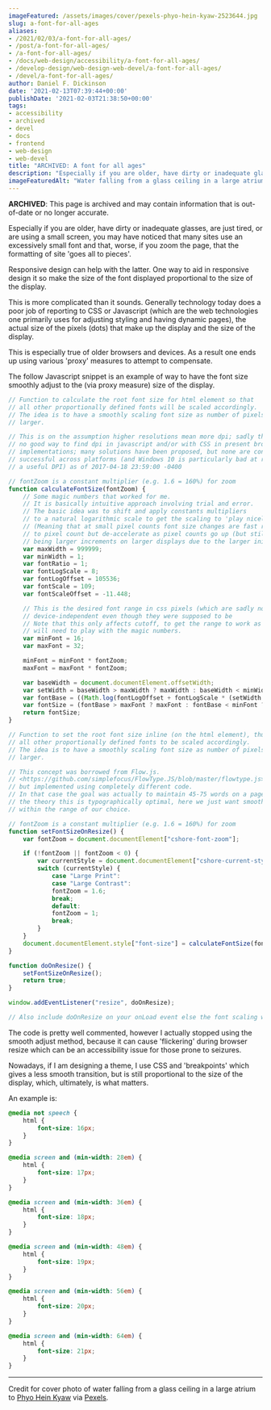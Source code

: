 ```yaml
---
imageFeatured: /assets/images/cover/pexels-phyo-hein-kyaw-2523644.jpg
slug: a-font-for-all-ages
aliases:
- /2021/02/03/a-font-for-all-ages/
- /post/a-font-for-all-ages/
- /a-font-for-all-ages/
- /docs/web-design/accessibility/a-font-for-all-ages/
- /develop-design/web-design-web-devel/a-font-for-all-ages/
- /devel/a-font-for-all-ages/
author: Daniel F. Dickinson
date: '2021-02-13T07:39:44+00:00'
publishDate: '2021-02-03T21:38:50+00:00'
tags:
- accessibility
- archived
- devel
- docs
- frontend
- web-design
- web-devel
title: "ARCHIVED: A font for all ages"
description: "Especially if you are older, have dirty or inadequate glasses, are just tired, or are using a small screen, you may find sites use an excessively small font."
imageFeaturedAlt: "Water falling from a glass ceiling in a large atrium"
---
```


**ARCHIVED**: This page is archived and may contain information that is out-of-date or no longer accurate.

Especially if you are older, have dirty or inadequate glasses, are just tired, or are using a small screen, you may have noticed that many sites use an excessively small font and that, worse, if you zoom the page, that the formatting of site 'goes all to pieces'.

Responsive design can help with the latter. One way to aid in responsive design it so make the size of the font displayed proportional to the size of the display.

This is more complicated than it sounds. Generally technology today does a poor job of reporting to CSS or Javascript (which are the web technologies one primarily uses for adjusting styling and having dynamic pages), the actual size of the pixels (dots) that make up the display and the size of the display.

This is especially true of older browsers and devices. As a result one ends up using various 'proxy' measures to attempt to compensate.

The follow Javascript snippet is an example of way to have the font size smoothly adjust to the (via proxy measure) size of the display.

```javascript
// Function to calculate the root font size for html element so that
// all other proportionally defined fonts will be scaled accordingly.
// The idea is to have a smoothly scaling font size as number of pixels gets
// larger.

// This is on the assumption higher resolutions mean more dpi; sadly there is
// no good way to find dpi in javascript and/or with CSS in present browser
// implementations; many solutions have been proposed, but none are consistently
// successful across platforms (and Windows 10 is particularly bad at reporting
// a useful DPI) as of 2017-04-18 23:59:00 -0400

// fontZoom is a constant multiplier (e.g. 1.6 = 160%) for zoom
function calculateFontSize(fontZoom) {
    // Some magic numbers that worked for me.
    // It is basically intuitive approach involving trial and error.
    // The basic idea was to shift and apply constants multipliers
    // to a natural logarithmic scale to get the scaling to 'play nicely'.
    // (Meaning that at small pixel counts font size changes are fast relative
    // to pixel count but de-accelerate as pixel counts go up (but still end up
    // being larger increments on larger displays due to the larger initial value).
    var maxWidth = 999999;
    var minWidth = 1;
    var fontRatio = 1;
    var fontLogScale = 8;
    var fontLogOffset = 105536;
    var fontScale = 109;
    var fontScaleOffset = -11.448;

    // This is the desired font range in css pixels (which are sadly not actually
    // device-independent even though they were supposed to be
    // Note that this only affects cutoff, to get the range to work as desired, you
    // will need to play with the magic numbers.
    var minFont = 16;
    var maxFont = 32;

    minFont = minFont * fontZoom;
    maxFont = maxFont * fontZoom;

    var baseWidth = document.documentElement.offsetWidth;
    var setWidth = baseWidth > maxWidth ? maxWidth : baseWidth < minWidth ? minWidth : baseWidth;
    var fontBase = ((Math.log(fontLogOffset + fontLogScale * (setWidth / fontRatio))) + fontScaleOffset) * fontScale * fontZoom;
    var fontSize = (fontBase > maxFont ? maxFont : fontBase < minFont ? minFont : fontBase) + "px";
    return fontSize;
}

// Function to set the root font size inline (on the html element), thus causing
// all other proportionally defined fonts to be scaled accordingly.
// The idea is to have a smoothly scaling font size as number of pixels gets
// larger.

// This concept was borrowed from Flow.js.
// <https://github.com/simplefocus/FlowType.JS/blob/master/flowtype.js>
// but implemented using completely different code.
// In that case the goal was actually to maintain 45-75 words on a page based
// the theory this is typographically optimal, here we just want smooth scaling on
// within the range of our choice.

// fontZoom is a constant multiplier (e.g. 1.6 = 160%) for zoom
function setFontSizeOnResize() {
    var fontZoom = document.documentElement["cshore-font-zoom"];

    if (!fontZoom || fontZoom < 0) {
        var currentStyle = document.documentElement["cshore-current-style"];
        switch (currentStyle) {
            case "Large Print":
            case "Large Contrast":
            fontZoom = 1.6;
            break;
            default:
            fontZoom = 1;
            break;
        }
    }
    document.documentElement.style["font-size"] = calculateFontSize(fontZoom);
}

function doOnResize() {
    setFontSizeOnResize();
    return true;
}

window.addEventListener("resize", doOnResize);

// Also include doOnResize on your onLoad event else the font scaling won't be applied until window is resized
```

The code is pretty well commented, however I actually stopped using the smooth adjust method, because it can cause 'flickering' during browser resize which can be an accessibility issue for those prone to seizures.

Nowadays, if I am designing a theme, I use CSS and 'breakpoints' which gives a less smooth transition, but is still proportional to the size of the display, which, ultimately, is what matters.

An example is:

```css
@media not speech {
    html {
        font-size: 16px;
    }
}

@media screen and (min-width: 28em) {
    html {
        font-size: 17px;
    }
}

@media screen and (min-width: 36em) {
    html {
        font-size: 18px;
    }
}

@media screen and (min-width: 48em) {
    html {
        font-size: 19px;
    }
}

@media screen and (min-width: 56em) {
    html {
        font-size: 20px;
    }
}

@media screen and (min-width: 64em) {
    html {
        font-size: 21px;
    }
}
```

----

Credit for cover photo of water falling from a glass ceiling in a large atrium to [Phyo Hein Kyaw](https://www.pexels.com/@phyo-hein-kyaw-305378?utm_content=attributionCopyText&utm_medium=referral&utm_source=pexels) via [Pexels](https://www.pexels.com/photo/water-falling-from-glass-ceiling-2523644/?utm_content=attributionCopyText&utm_medium=referral&utm_source=pexels).
